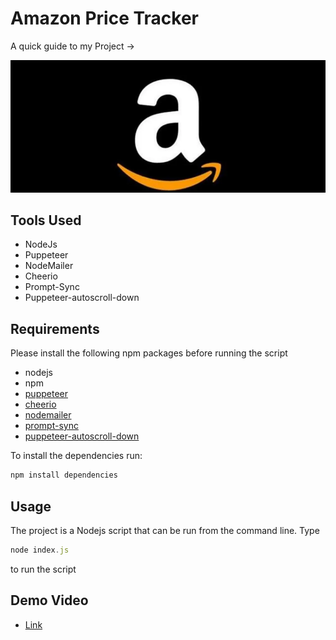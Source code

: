 # Amazon Price Tracker

A quick guide to my Project ->

<img src ="/1.webp">


## Tools Used

- NodeJs
- Puppeteer
- NodeMailer
- Cheerio
- Prompt-Sync
- Puppeteer-autoscroll-down

## Requirements

Please install the following npm packages before running the script

- nodejs
- npm
- [puppeteer](https://npmjs.com/puppeteer)
- [cheerio](https://npmjs.com/cheerio)
- [nodemailer](https://npmjs.com/sendgrid)
- [prompt-sync](https://npmjs.com/cron)
- [puppeteer-autoscroll-down](https://npmjs.com/cron)

To install the dependencies run:

```js
npm install dependencies
```

## Usage

The project is a Nodejs script that can be run from the command line.
Type 

```js
node index.js
``` 
to run the script


## Demo Video

- [Link](https://streamable.com/3zzzhr)